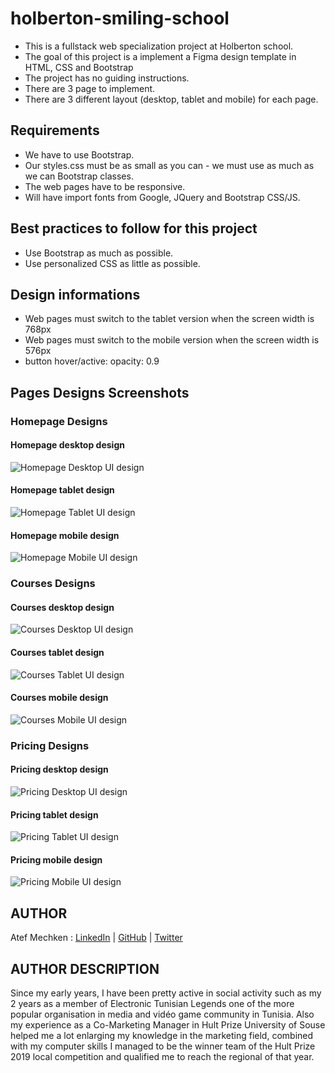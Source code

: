 # holberton-smiling-school
* This is a fullstack web specialization project at Holberton school.
* The goal of this project is a implement a Figma design template in HTML, CSS and Bootstrap
* The project has no guiding instructions.
* There are 3 page to implement.
* There are 3 different layout (desktop, tablet and mobile) for each page.

## Requirements
* We have to use Bootstrap.
* Our styles.css must be as small as you can - we must use as much as we can Bootstrap classes.
* The web pages have to be responsive.
* Will have import fonts from Google, JQuery and Bootstrap CSS/JS.

## Best practices to follow for this project
* Use Bootstrap as much as possible.
* Use personalized CSS as little as possible.

## Design informations
* Web pages must switch to the tablet version when the screen width is 768px
* Web pages must switch to the mobile version when the screen width is 576px
* button hover/active: opacity: 0.9

## Pages Designs Screenshots

### Homepage Designs
#### Homepage desktop design
![Homepage Desktop UI design](https://github.com/MatriMariem/holberton-smiling-school-javascript/blob/master/screenshots/homepage_desktop.png?raw=true)
#### Homepage tablet design
![Homepage Tablet UI design](https://github.com/MatriMariem/holberton-smiling-school-javascript/blob/master/screenshots/homepage_tablet.png)
#### Homepage mobile design
![Homepage Mobile UI design](https://github.com/MatriMariem/holberton-smiling-school-javascript/blob/master/screenshots/homepage_mobile.png)

### Courses Designs
#### Courses desktop design
![Courses Desktop UI design](https://github.com/MatriMariem/holberton-smiling-school-javascript/blob/master/screenshots/courses_desktop.png)
#### Courses tablet design
![Courses Tablet UI design](https://github.com/MatriMariem/holberton-smiling-school-javascript/blob/master/screenshots/courses_tablet.png)
#### Courses mobile design
![Courses Mobile UI design](https://github.com/MatriMariem/holberton-smiling-school-javascript/blob/master/screenshots/courses_mobile.png)

### Pricing Designs
#### Pricing desktop design
![Pricing Desktop UI design](https://github.com/MatriMariem/holberton-smiling-school-javascript/blob/master/screenshots/pricing_desktop.png)
#### Pricing tablet design
![Pricing Tablet UI design](https://github.com/MatriMariem/holberton-smiling-school-javascript/blob/master/screenshots/pricing_tablet.png)
#### Pricing mobile design
![Pricing Mobile UI design](https://github.com/MatriMariem/holberton-smiling-school-javascript/blob/master/screenshots/pricing_mobile.png)

## AUTHOR
Atef Mechken : [LinkedIn] | [GitHub] | [Twitter]

[LinkedIn]: <https://www.linkedin.com/in/atefmck>
[GitHub]: <https://github.com/atefmck>
[Twitter]: <https://twitter.com/xFreak666>

## AUTHOR DESCRIPTION
Since my early years, I have been pretty active in social activity such as my 2 years as a member of Electronic Tunisian Legends one of the more popular organisation in media and vidéo game community in Tunisia.
Also my experience as a Co-Marketing Manager in Hult Prize University of Souse helped me a lot enlarging my knowledge in the marketing field, combined with my computer skills I managed to be the winner team of the Hult Prize 2019 local competition and qualified me to reach the regional of that year.
